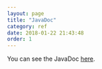 ```yaml
---
layout: page
title: "JavaDoc"
category: ref
date: 2018-01-22 21:43:48
order: 1
---
```


You can see the JavaDoc <a href="https://www.javadoc.io/doc/org.pf4j/pf4j/2.1.0" target="_blank">here</a>.
